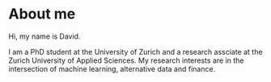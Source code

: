 # About me

Hi, my name is David.

I am a PhD student at the University of Zurich and a research assciate at the Zurich University of Applied Sciences. My research interests are in the intersection of machine learning, alternative data and finance.